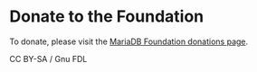 
# Donate to the Foundation

To donate, please visit the [MariaDB Foundation donations page](https://mariadb.org/donate/).


CC BY-SA / Gnu FDL

